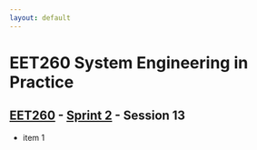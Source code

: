 ```yaml
---
layout: default
---
```


# EET260 System Engineering in Practice

## [EET260](../../) - [Sprint 2](../) - Session 13

- item 1
